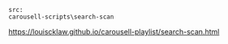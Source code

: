 ```
src:
carousell-scripts\search-scan
```

https://louiscklaw.github.io/carousell-playlist/search-scan.html

